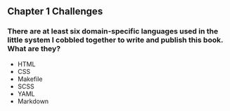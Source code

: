 ## Chapter 1 Challenges

### There are at least six domain-specific languages used in the little system I cobbled together to write and publish this book. What are they?

* HTML
* CSS
* Makefile
* SCSS
* YAML
* Markdown

